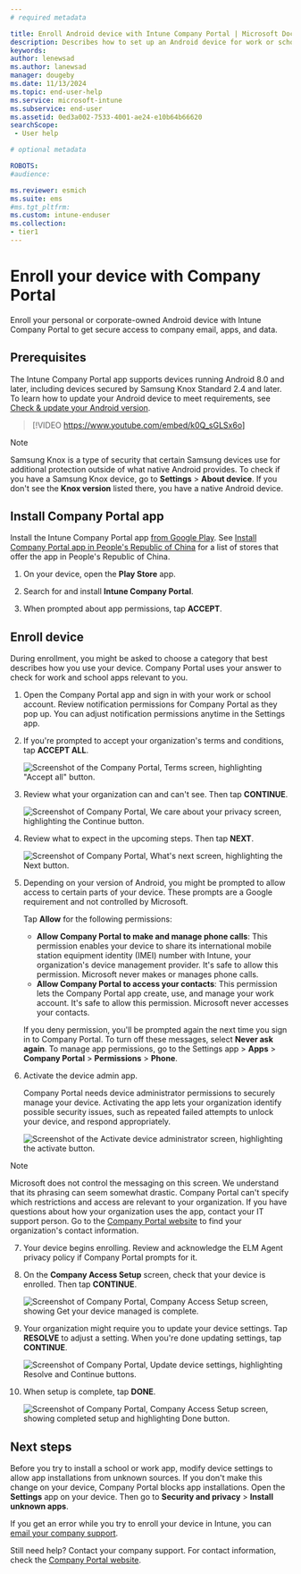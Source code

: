 ```yaml
---
# required metadata

title: Enroll Android device with Intune Company Portal | Microsoft Docs
description: Describes how to set up an Android device for work or school with the Company Portal app. 
keywords:
author: lenewsad
ms.author: lanewsad
manager: dougeby
ms.date: 11/13/2024
ms.topic: end-user-help
ms.service: microsoft-intune
ms.subservice: end-user
ms.assetid: 0ed3a002-7533-4001-ae24-e10b64b66620
searchScope:
 - User help

# optional metadata

ROBOTS:  
#audience:

ms.reviewer: esmich
ms.suite: ems  
#ms.tgt_pltfrm:
ms.custom: intune-enduser
ms.collection:
- tier1
---
```


# Enroll your device with Company Portal  
Enroll your personal or corporate-owned Android device with Intune Company Portal to get secure access to company email, apps, and data.  

## Prerequisites  
The Intune Company Portal app supports devices running Android 8.0 and later, including devices secured by Samsung Knox Standard 2.4 and later. To learn how to update your Android device to meet requirements, see [Check & update your Android version](https://support.google.com/android/answer/7680439).  
  
> [!VIDEO https://www.youtube.com/embed/k0Q_sGLSx6o]

> [!NOTE]
> Samsung Knox is a type of security that certain Samsung devices use for additional protection outside of what native Android provides. To check if you have a Samsung Knox device, go to **Settings** > **About device**. If you don't see the **Knox version** listed there, you have a native Android device.  

## Install Company Portal app  
Install the Intune Company Portal app [from Google Play](https://play.google.com/store/apps/details?id=com.microsoft.windowsintune.companyportal). See [Install Company Portal app in People's Republic of China](install-company-portal-android-china.md) for a list of stores that offer the app in People's Republic of China.

1. On your device, open the **Play Store** app.

2. Search for and install **Intune Company Portal**.  

3. When prompted about app permissions, tap **ACCEPT**.  

## Enroll device  
During enrollment, you might be asked to choose a category that best describes how you use your device. Company Portal uses your answer to check for work and school apps relevant to you.  

1. Open the Company Portal app and sign in with your work or school account. Review notification permissions for Company Portal as they pop up. You can adjust notification permissions anytime in the Settings app.  

2. If you're prompted to accept your organization's terms and conditions, tap **ACCEPT ALL**.  

   ![Screenshot of the Company Portal, Terms screen, highlighting "Accept all" button.](./media/enroll-device-android-company-portal/accept-terms-1911.png)


3. Review what your organization can and can't see. Then tap **CONTINUE**.


    ![Screenshot of Company Portal, We care about your privacy screen, highlighting the Continue button.](./media/enroll-device-android-company-portal/android-privacy-screen-1911.png)

4. Review what to expect in the upcoming steps. Then tap **NEXT**.  

    ![Screenshot of Company Portal, What's next screen, highlighting the Next button.](./media/enroll-device-android-company-portal/android-whats-next-1911.png)


5. Depending on your version of Android, you might be prompted to allow access to certain parts of your device. These prompts are a Google requirement and not controlled by Microsoft.  

    Tap **Allow** for the following permissions:  
    * **Allow Company Portal to make and manage phone calls**: This permission enables your device to share its international mobile station equipment identity (IMEI) number with Intune, your organization's device management provider. It's safe to allow this permission. Microsoft never makes or manages phone calls.  
    * **Allow Company Portal to access your contacts**: This permission lets the Company Portal app create, use, and manage your work account. It's safe to allow this permission. Microsoft never accesses your contacts. 

    If you deny permission, you'll be prompted again the next time you sign in to Company Portal. To turn off these messages, select **Never ask again**. To manage app permissions, go to the Settings app > **Apps** > **Company Portal** > **Permissions** > **Phone**.  

6. Activate the device admin app. 

    Company Portal needs device administrator permissions to securely manage your device. Activating the app lets your organization identify possible security issues, such as repeated failed attempts to unlock your device, and respond appropriately.  

    ![Screenshot of the Activate device administrator screen, highlighting the activate button.](./media/enroll-device-android-company-portal/activate-device-administrator-1911.png)

> [!NOTE]
> Microsoft does not control the messaging on this screen. We understand that its phrasing can seem somewhat drastic. Company Portal can't specify which restrictions and access are relevant to your organization. If you have questions about how your organization uses the app, contact your IT support person. Go to the [Company Portal website](https://go.microsoft.com/fwlink/?linkid=2010980) to find your organization's contact information.  


7. Your device begins enrolling. Review and acknowledge the ELM Agent privacy policy if Company Portal prompts for it.   

8. On the **Company Access Setup** screen, check that your device is enrolled. Then tap **CONTINUE**.  

    ![Screenshot of Company Portal, Company Access Setup screen, showing Get your device managed is complete.](./media/enroll-device-android-company-portal/update-settings-1911.png)

9. Your organization might require you to update your device settings. Tap **RESOLVE** to adjust a setting. When you're done updating settings, tap **CONTINUE**.  

   ![Screenshot of Company Portal, Update device settings, highlighting Resolve and Continue buttons.](./media/enroll-device-android-company-portal/resolve-settings-1911.png)

10. When setup is complete, tap **DONE**.    

    ![Screenshot of Company Portal, Company Access Setup screen, showing completed setup and highlighting Done button.](./media/enroll-device-android-company-portal/android-enrollment-done-1911.png)

## Next steps  

Before you try to install a school or work app, modify device settings to allow app installations from unknown sources. If you don't make this change on your device, Company Portal blocks app installations. Open the **Settings** app on your device. Then go to **Security and privacy** > **Install unknown apps**.  

If you get an error while you try to enroll your device in Intune, you can [email your company support](send-logs-to-your-it-admin-by-email-android.md).  

Still need help? Contact your company support. For contact information, check the [Company Portal website](https://go.microsoft.com/fwlink/?linkid=2010980).  
